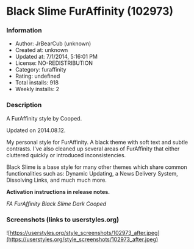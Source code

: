 # Black Slime FurAffinity (102973)

### Information
- Author: JrBearCub (unknown)
- Created at: unknown
- Updated at: 7/1/2014, 5:16:01 PM
- License: NO-REDISTRIBUTION
- Category: furaffinity
- Rating: undefined
- Total installs: 918
- Weekly installs: 2


### Description
A FurAffinity style by Cooped.  

Updated on 2014.08.12.

My personal style for FurAffinity.  A black theme with soft text and subtle contrasts.  I've also cleaned up several areas of FurAffinity that either cluttered quickly or introduced inconsistencies.

Black Slime is a base style for many other themes which share common functionalities such as:  Dynamic Updating, a News Delivery System, Dissolving Links, and much much more.

<b>Activation instructions in release notes.</b>

<i>FA FurAffinity Black Slime Dark Cooped</i>


### Screenshots (links to userstyles.org)
![https://userstyles.org/style_screenshots/102973_after.jpeg](https://userstyles.org/style_screenshots/102973_after.jpeg)


